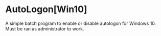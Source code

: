 # AutoLogon[Win10]
A simple batch program to enable or disable autologon for Windows 10. Must be ran as administrator to work. 
